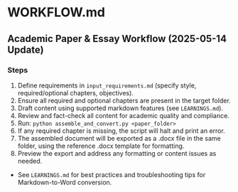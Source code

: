 # WORKFLOW.md

## Academic Paper & Essay Workflow (2025-05-14 Update)

### Steps
1. Define requirements in `input_requirements.md` (specify style, required/optional chapters, objectives).
2. Ensure all required and optional chapters are present in the target folder.
3. Draft content using supported markdown features (see `LEARNINGS.md`).
4. Review and fact-check all content for academic quality and compliance.
5. Run: `python assemble_and_convert.py <paper_folder>`
6. If any required chapter is missing, the script will halt and print an error.
7. The assembled document will be exported as a .docx file in the same folder, using the reference .docx template for formatting.
8. Preview the export and address any formatting or content issues as needed.

- See `LEARNINGS.md` for best practices and troubleshooting tips for Markdown-to-Word conversion.
